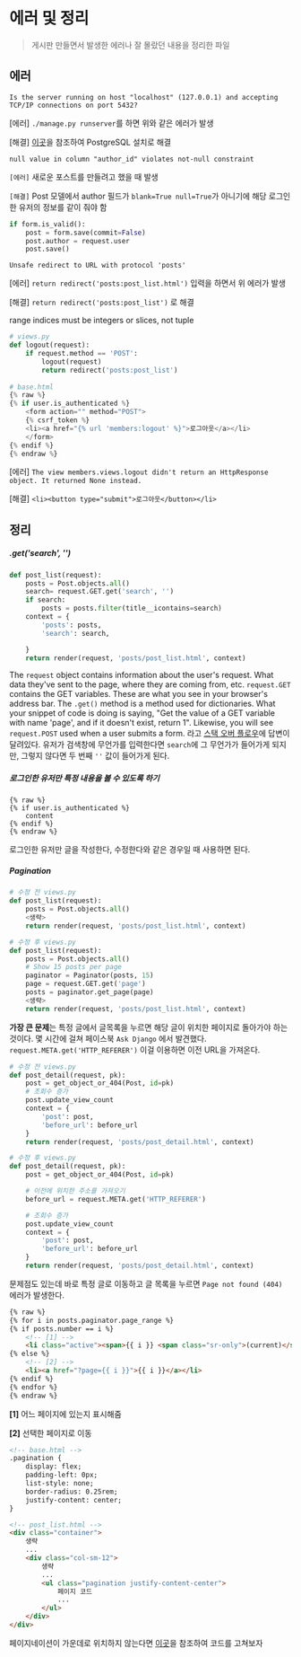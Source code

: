 # 에러 및 정리

> 게시판 만들면서 발생한 에러나 잘 몰랐던 내용을 정리한 파일



## 에러

```
Is the server running on host "localhost" (127.0.0.1) and accepting
TCP/IP connections on port 5432?
```

[에러] `./manage.py runserver`를 하면 위와 같은 에러가 발생

[해결] [이곳](https://stackoverflow.com/questions/37307346/is-the-server-running-on-host-localhost-1-and-accepting-tcp-ip-connections)을 참조하여 PostgreSQL 설치로 해결



```
null value in column "author_id" violates not-null constraint
```

`[에러]` 새로운 포스트를 만들려고 했을 때 발생

`[해결]`  Post 모델에서 author 필드가 `blank=True null=True`가 아니기에 해당 로그인한 유저의 정보를 같이 줘야 함

```python
if form.is_valid():
    post = form.save(commit=False)
    post.author = request.user
    post.save()
```



```
Unsafe redirect to URL with protocol 'posts'
```

[에러] `return redirect('posts:post_list.html')` 입력을 하면서 위 에러가 발생

[해결] `return redirect('posts:post_list')` 로 해결

range indices must be integers or slices, not tuple

```python
# views.py
def logout(request):
    if request.method == 'POST':
        logout(request)
        return redirect('posts:post_list')
    
# base.html
{% raw %}
{% if user.is_authenticated %}
    <form action="" method="POST">
    {% csrf_token %}
    <li><a href="{% url 'members:logout' %}">로그아웃</a></li>
    </form>
{% endif %}
{% endraw %}
```

[에러] `The view members.views.logout didn't return an HttpResponse object. It returned None instead.` 

[해결] `<li><button type="submit">로그아웃</button></li>` 





## 정리

##### .get('search', '')

```python
def post_list(request):
    posts = Post.objects.all()
    search= request.GET.get('search', '')
    if search:
        posts = posts.filter(title__icontains=search)
    context = {
        'posts': posts,
        'search': search,

    }
    return render(request, 'posts/post_list.html', context)
```

The `request` object contains information about the user's request. What data they've sent to the page, where they are coming from, etc. `request.GET` contains the GET variables. These are what you see in your browser's address bar. The `.get()` method is a method used for dictionaries. What your snippet of code is doing is saying, "Get the value of a GET variable with name 'page', and if it doesn't exist, return 1". Likewise, you will see `request.POST` used when a user submits a form. 라고 [스택 오버 플로우](https://stackoverflow.com/questions/44598962/what-does-request-get-get-means)에 답변이 달려있다. 유저가 검색창에 무언가를 입력한다면 `search`에 그 무언가가 들어가게 되지만, 그렇지 않다면 두 번째  `''` 값이 들어가게 된다.

##### 로그인한 유저만 특정 내용을 볼 수 있도록 하기

```
{% raw %}
{% if user.is_authenticated %}
    content 
{% endif %}
{% endraw %}
```

로그인한 유저만 글을 작성한다, 수정한다와 같은 경우일 때 사용하면 된다.



##### Pagination

```python
# 수정 전 views.py
def post_list(request):
    posts = Post.objects.all()
    <생략>
    return render(request, 'posts/post_list.html', context)

# 수정 후 views.py
def post_list(request):
    posts = Post.objects.all()
    # Show 15 posts per page
    paginator = Paginator(posts, 15)
    page = request.GET.get('page')
    posts = paginator.get_page(page)
    <생략>
    return render(request, 'posts/post_list.html', context)
```

**가장 큰 문제**는 특정 글에서 글목록을 누르면 해당 글이 위치한 페이지로 돌아가야 하는 것이다. 몇 시간에 걸쳐 페이스북 `Ask Django` 에서 발견했다. `request.META.get('HTTP_REFERER')` 이걸 이용하면 이전 URL을 가져온다.

```python
# 수정 전 views.py
def post_detail(request, pk):
    post = get_object_or_404(Post, id=pk)
    # 조회수 증가
    post.update_view_count
    context = {
        'post': post,
        'before_url': before_url
    }
    return render(request, 'posts/post_detail.html', context)

# 수정 후 views.py
def post_detail(request, pk):
    post = get_object_or_404(Post, id=pk)

    # 이전에 위치한 주소를 가져오기
    before_url = request.META.get('HTTP_REFERER')

    # 조회수 증가
    post.update_view_count
    context = {
        'post': post,
        'before_url': before_url
    }
    return render(request, 'posts/post_detail.html', context)
```

문제점도 있는데 바로 특정 글로 이동하고 글 목록을 누르면 `Page not found (404)` 에러가 발생한다.

```html
{% raw %}
{% for i in posts.paginator.page_range %}
{% if posts.number == i %}
	<!-- [1] -->
    <li class="active"><span>{{ i }} <span class="sr-only">(current)</span></span></li>
{% else %}
	<!-- [2] -->
    <li><a href="?page={{ i }}">{{ i }}</a></li>
{% endif %}
{% endfor %}
{% endraw %}
```

**[1]** 어느 페이지에 있는지 표시해줌

**[2]** 선택한 페이지로 이동



```html
<!-- base.html -->
.pagination {
    display: flex;
    padding-left: 0px;
    list-style: none;
    border-radius: 0.25rem;
    justify-content: center;
}

<!-- post_list.html -->
<div class="container">
    생략
    ...
    <div class="col-sm-12">
        생략
        ...
        <ul class="pagination justify-content-center">
            페이지 코드
            ...
        </ul>
    </div>
</div>
```

페이지네이션이 가운데로 위치하지 않는다면 [이곳](https://jsfiddle.net/r9z25u06/)을 참조하여 코드를 고쳐보자